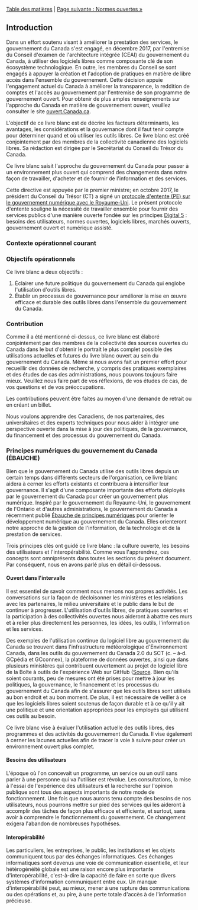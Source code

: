 [Table des matières](../README.md#table-des-mati%C3%A8res) | [Page suivante : Normes ouvertes »](2_Normes_ouvertes.md)

## Introduction

Dans un effort soutenu visant à améliorer la prestation des services, le gouvernement du Canada s'est engagé, en décembre 2017, par l'entremise du Conseil d'examen de l'architecture intégrée (CEAI) du gouvernement du Canada, à utiliser des logiciels libres comme composante clé de son écosystème technologique. En outre, les membres du Conseil se sont engagés à appuyer la création et l'adoption de pratiques en matière de libre accès dans l'ensemble du gouvernement. Cette décision appuie l'engagement actuel du Canada à améliorer la transparence, la reddition de comptes et l'accès au gouvernement par l'entremise de son programme de gouvernement ouvert. Pour obtenir de plus amples renseignements sur l'approche du Canada en matière de gouvernement ouvert, veuillez consulter le site [ouvert.Canada.ca](https://ouvert.canada.ca/fr/apropos-gouvernement-ouvert).

L'objectif de ce livre blanc est de décrire les facteurs déterminants, les avantages, les considérations et la gouvernance dont il faut tenir compte pour déterminer quand et où utiliser les outils libres. Ce livre blanc est créé conjointement par des membres de la collectivité canadienne des logiciels libres. Sa rédaction est dirigée par le Secrétariat du Conseil du Trésor du Canada.

Ce livre blanc saisit l'approche du gouvernement du Canada pour passer à un environnement plus ouvert qui comprend des changements dans notre façon de travailler, d'acheter et de fournir de l'information et des services.

Cette directive est appuyée par le premier ministre; en octobre 2017, le président du Conseil du Trésor (CT) a signé un [protocole d'entente (PE) sur le gouvernement numérique avec le Royaume-Uni](https://www.canada.ca/fr/secretariat-conseil-tresor/services/innovation/protocole-dentente-concernant-gouvernement-numerique.html). Le présent protocole d'entente souligne la nécessité de travailler ensemble pour fournir des services publics d'une manière ouverte fondée sur les principes [Digital 5](https://en.wikipedia.org/wiki/Digital_5) : besoins des utilisateurs, normes ouvertes, logiciels libres, marchés ouverts, gouvernement ouvert et numérique assisté.

### Contexte opérationnel courant

### Objectifs opérationnels

Ce livre blanc a deux objectifs :
1) Éclairer une future politique du gouvernement du Canada qui englobe l'utilisation d'outils libres.
2) Établir un processus de gouvernance pour améliorer la mise en œuvre efficace et durable des outils libres dans l'ensemble du gouvernement du Canada.

### Contribution

Comme il a été mentionné ci-dessus, ce livre blanc est élaboré conjointement par des membres de la collectivité des sources ouvertes du Canada dans le but d'obtenir le portrait le plus complet possible des utilisations actuelles et futures du livre blanc ouvert au sein du gouvernement du Canada. Même si nous avons fait un premier effort pour recueillir des données de recherche, y compris des pratiques exemplaires et des études de cas des administrations, nous pouvons toujours faire mieux. Veuillez nous faire part de vos réflexions, de vos études de cas, de vos questions et de vos préoccupations.

Les contributions peuvent être faites au moyen d'une demande de retrait ou en créant un billet.

Nous voulons apprendre des Canadiens, de nos partenaires, des universitaires et des experts techniques pour nous aider à intégrer une perspective ouverte dans la mise à jour des politiques, de la gouvernance, du financement et des processus du gouvernement du Canada.

### Principes numériques du gouvernement du Canada (ÉBAUCHE)

Bien que le gouvernement du Canada utilise des outils libres depuis un certain temps dans différents secteurs de l'organisation, ce livre blanc aidera à cerner les efforts existants et contribuera à intensifier leur gouvernance. Il s'agit d'une composante importante des efforts déployés par le gouvernement du Canada pour créer un gouvernement plus numérique. Inspiré par le gouvernement du Royaume-Uni, le gouvernement de l'Ontario et d'autres administrations, le gouvernement du Canada a récemment publié [Ébauche de principes numériques](https://ouvert.canada.ca/fr/blogue/principes-numeriques) pour orienter le développement numérique au gouvernement du Canada. Elles orienteront notre approche de la gestion de l'information, de la technologie et de la prestation de services.

Trois principes clés ont guidé ce livre blanc : la culture ouverte, les besoins des utilisateurs et l'interopérabilité. Comme vous l'apprendrez, ces concepts sont omniprésents dans toutes les sections du présent document. Par conséquent, nous en avons parlé plus en détail ci-dessous.

#### Ouvert dans l'intervalle

Il est essentiel de savoir comment nous menons nos propres activités. Les conversations sur la façon de décloisonner les ministères et les relations avec les partenaires, le milieu universitaire et le public dans le but de continuer à progresser. L'utilisation d'outils libres, de pratiques ouvertes et la participation à des collectivités ouvertes nous aideront à abattre ces murs et à relier plus directement les personnes, les idées, les outils, l'information et les services.

Des exemples de l'utilisation continue du logiciel libre au gouvernement du Canada se trouvent dans l'infrastructure météorologique d'Environnement Canada, dans les outils du gouvernement du Canada 2.0 du SCT (c. – à‑d. GCpédia et GCconnex), la plateforme de données ouvertes, ainsi que dans plusieurs ministères qui contribuent ouvertement au projet de logiciel libre de la Boîte à outils de l'expérience Web sur GitHub ([Source](http://www.ssc-spc.gc.ca/pages/itir-triti/itir-triti-afac-271115-pres1-fra.html). Bien qu'ils soient courants, peu de mesures ont été prises pour mettre à jour les politiques, la gouvernance, le financement et les processus du gouvernement du Canada afin de s'assurer que les outils libres sont utilisés au bon endroit et au bon moment. De plus, il est nécessaire de veiller à ce que les logiciels libres soient soutenus de façon durable et à ce qu'il y ait une politique et une orientation appropriées pour les employés qui utilisent ces outils au besoin.

Ce livre blanc vise à évaluer l'utilisation actuelle des outils libres, des programmes et des activités du gouvernement du Canada. Il vise également à cerner les lacunes actuelles afin de tracer la voie à suivre pour créer un environnement ouvert plus complet.

#### Besoins des utilisateurs

L'époque où l'on concevait un programme, un service ou un outil sans parler à une personne qui va l'utiliser est révolue. Les consultations, la mise à l'essai de l'expérience des utilisateurs et la recherche sur l'opinion publique sont tous des aspects importants de notre mode de fonctionnement. Une fois que nous aurons tenu compte des besoins de nos utilisateurs, nous pourrons mettre sur pied des services qui les aideront à accomplir des tâches de façon plus efficace et efficiente, et surtout, sans avoir à comprendre le fonctionnement du gouvernement. Ce changement exigera l'abandon de nombreuses hypothèses.

#### Interopérabilité

Les particuliers, les entreprises, le public, les institutions et les objets communiquent tous par des échanges informatiques. Ces échanges informatiques sont devenus une voie de communication essentielle, et leur hétérogénéité globale est une raison encore plus importante d'interopérabilité, c'est-à-dire la capacité de faire en sorte que divers systèmes d'information communiquent entre eux. Un manque d'interopérabilité peut, au mieux, mener à une rupture des communications ou des opérations et, au pire, à une perte totale d'accès à de l'information précieuse.
